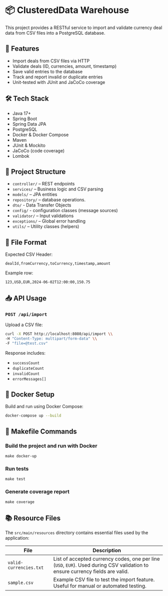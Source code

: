 # 📦 ClusteredData Warehouse

This project provides a RESTful service to import and validate currency deal data from CSV files into a PostgreSQL database.

## 🚀 Features

- Import deals from CSV files via HTTP
- Validate deals (ID, currencies, amount, timestamp)
- Save valid entries to the database
- Track and report invalid or duplicate entries
- Unit-tested with JUnit and JaCoCo coverage

## 🛠️ Tech Stack

- Java 17+
- Spring Boot
- Spring Data JPA
- PostgreSQL
- Docker & Docker Compose
- Maven
- JUnit & Mockito
- JaCoCo (code coverage)
- Lombok

## 📁 Project Structure

- `controller/` – REST endpoints
- `services/` – Business logic and CSV parsing
- `models/` – JPA entities
- `repository/` – database operations.
- `dto/` - Data Transfer Objects
- `config/` - configuration classes (message sources)
- `validator/` – Input validations
- `exceptions/` – Global error handling
- `utils/` – Utility classes (helpers)


## 📂 File Format

Expected CSV Header:

```csv
dealId,fromCurrency,toCurrency,timestamp,amount
```

Example row:

```csv
123,USD,EUR,2024-06-02T12:00:00,150.75
```


## 📥 API Usage

### `POST /api/import`

Upload a CSV file:

```bash
curl -X POST http://localhost:8080/api/import \\
-H "Content-Type: multipart/form-data" \\
-F "file=@test.csv"
```

Response includes:

- `successCount`
- `duplicateCount`
- `invalidCount`
- `errorMessages[]`


## 🐳 Docker Setup

Build and run using Docker Compose:

```bash
docker-compose up --build
```

## 🧰 Makefile Commands

### Build the project and run with Docker
```
make docker-up
```

### Run tests
```
make test
```

### Generate coverage report
```
make coverage
```

## 📚 Resource Files

The `src/main/resources` directory contains essential files used by the application:

| File | Description |
|------|-------------|
| `valid-currencies.txt` | List of accepted currency codes, one per line (`USD`, `EUR`). Used during CSV validation to ensure currency fields are valid. |
| `sample.csv` | Example CSV file to test the import feature. Useful for manual or automated testing. |



